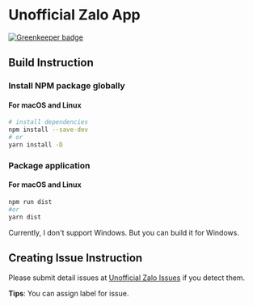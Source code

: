 # Unofficial Zalo App

[![Greenkeeper badge](https://badges.greenkeeper.io/SafeStudio/unofficial-zalo.svg)](https://greenkeeper.io/)


## Build Instruction

### Install NPM package globally

#### For macOS and Linux

``` bash
# install dependencies
npm install --save-dev
# or
yarn install -D
```

### Package application

#### For macOS and Linux
``` bash
npm run dist
#or 
yarn dist
```

Currently, I don't support Windows. But you can build it for Windows.

## Creating Issue Instruction

Please submit detail issues at [Unofficial Zalo Issues](https://github.com/SafeStudio/unofficial-zalo/issues) if you detect them.

**Tips**: You can assign label for issue.